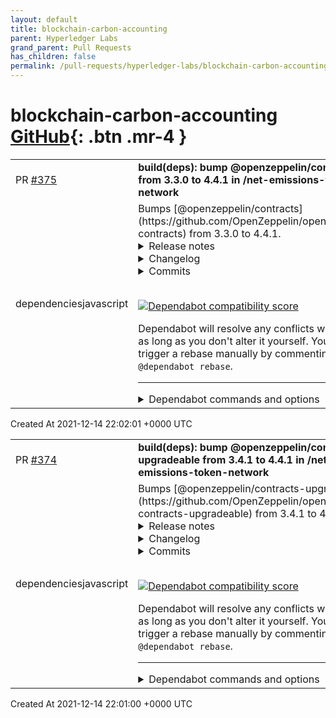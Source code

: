 ```yaml
---
layout: default
title: blockchain-carbon-accounting
parent: Hyperledger Labs
grand_parent: Pull Requests
has_children: false
permalink: /pull-requests/hyperledger-labs/blockchain-carbon-accounting
---
```


# blockchain-carbon-accounting <span class="fs-3 right-align">[GitHub](https://github.com/hyperledger-labs/blockchain-carbon-accounting){: .btn .mr-4 }</span>


<div>
    <table>
        <tr>
            <td>
                PR <a href="https://github.com/hyperledger-labs/blockchain-carbon-accounting/pull/375" class=".btn">#375</a>
            </td>
            <td>
                <b>
                    build(deps): bump @openzeppelin/contracts from 3.3.0 to 4.4.1 in /net-emissions-token-network
                </b>
            </td>
        </tr>
        <tr>
            <td>
                <span class="chip">dependencies</span><span class="chip">javascript</span>
            </td>
            <td>
                Bumps [@openzeppelin/contracts](https://github.com/OpenZeppelin/openzeppelin-contracts) from 3.3.0 to 4.4.1.
<details>
<summary>Release notes</summary>
<p><em>Sourced from <a href="https://github.com/OpenZeppelin/openzeppelin-contracts/releases"><code>@​openzeppelin/contracts</code>'s releases</a>.</em></p>
<blockquote>
<h2>v4.4.1</h2>
<p>:warning: This is a patch for a low severity vulnerability. For more information <a href="https://github.com/OpenZeppelin/openzeppelin-contracts/security/advisories/GHSA-9c22-pwxw-p6hx">visit the security advisory</a>.</p>
<ul>
<li><code>Initializable</code>: change the existing <code>initializer</code> modifier and add a new <code>onlyInitializing</code> modifier to prevent reentrancy risk. (<a href="https://github-redirect.dependabot.com/OpenZeppelin/openzeppelin-contracts/pull/3006">#3006</a>)</li>
</ul>
<h3>Breaking change</h3>
<p>It is no longer possible to call an <code>initializer</code>-protected function from within another <code>initializer</code> function outside the context of a constructor. Projects using OpenZeppelin upgradeable proxies should continue to work as is, since in the common case the initializer is invoked in the constructor directly. If this is not the case for you, the suggested change is to use the new <code>onlyInitializing</code> modifier in the following way:</p>
<pre lang="diff"><code> contract A {
-    function initialize() public   initializer { ... }
+    function initialize() internal onlyInitializing { ... }
 }
 contract B is A {
     function initialize() public initializer {
         A.initialize();
     }
 }
</code></pre>
<h2>v4.4.0</h2>
<p>Check out the first <a href="https://www.youtube.com/watch?v=ed96DWbfliQ"><strong>OpenZeppelin Community Call</strong></a> where the team discussed everything that is included in this release.</p>
<p>And if you missed it, we recently announced an official <strong>bug bounty program</strong> for OpenZeppelin Contracts. <a href="https://forum.openzeppelin.com/t/openzeppelin-contracts-bug-bounty-program-on-immunefi/19279">Check it out!</a></p>
<ul>
<li><code>Ownable</code>: add an internal <code>_transferOwnership(address)</code>. (<a href="https://github-redirect.dependabot.com/OpenZeppelin/openzeppelin-contracts/pull/2568">#2568</a>)</li>
<li><code>AccessControl</code>: add internal <code>_grantRole(bytes32,address)</code> and <code>_revokeRole(bytes32,address)</code>. (<a href="https://github-redirect.dependabot.com/OpenZeppelin/openzeppelin-contracts/pull/2568">#2568</a>)</li>
<li><code>AccessControl</code>: mark <code>_setupRole(bytes32,address)</code> as deprecated in favor of <code>_grantRole(bytes32,address)</code>. (<a href="https://github-redirect.dependabot.com/OpenZeppelin/openzeppelin-contracts/pull/2568">#2568</a>)</li>
<li><code>AccessControlEnumerable</code>: hook into <code>_grantRole(bytes32,address)</code> and <code>_revokeRole(bytes32,address)</code>. (<a href="https://github-redirect.dependabot.com/OpenZeppelin/openzeppelin-contracts/pull/2946">#2946</a>)</li>
<li><code>EIP712</code>: cache <code>address(this)</code> to immutable storage to avoid potential issues if a vanilla contract is used in a delegatecall context. (<a href="https://github-redirect.dependabot.com/OpenZeppelin/openzeppelin-contracts/pull/2852">#2852</a>)</li>
<li>Add internal <code>_setApprovalForAll</code> to <code>ERC721</code> and <code>ERC1155</code>. (<a href="https://github-redirect.dependabot.com/OpenZeppelin/openzeppelin-contracts/pull/2834">#2834</a>)</li>
<li><code>Governor</code>: shift vote start and end by one block to better match Compound's GovernorBravo and prevent voting at the Governor level if the voting snapshot is not ready. (<a href="https://github-redirect.dependabot.com/OpenZeppelin/openzeppelin-contracts/pull/2892">#2892</a>)</li>
<li><code>GovernorCompatibilityBravo</code>: consider quorum an inclusive rather than exclusive minimum to match Compound's GovernorBravo. (<a href="https://github-redirect.dependabot.com/OpenZeppelin/openzeppelin-contracts/pull/2974">#2974</a>)</li>
<li><code>GovernorSettings</code>: a new governor module that manages voting settings updatable through governance actions. (<a href="https://github-redirect.dependabot.com/OpenZeppelin/openzeppelin-contracts/pull/2904">#2904</a>)</li>
<li><code>PaymentSplitter</code>: now supports ERC20 assets in addition to Ether. (<a href="https://github-redirect.dependabot.com/OpenZeppelin/openzeppelin-contracts/pull/2858">#2858</a>)</li>
<li><code>ECDSA</code>: add a variant of <code>toEthSignedMessageHash</code> for arbitrary length message hashing. (<a href="https://github-redirect.dependabot.com/OpenZeppelin/openzeppelin-contracts/pull/2865">#2865</a>)</li>
<li><code>MerkleProof</code>: add a <code>processProof</code> function that returns the rebuilt root hash given a leaf and a proof. (<a href="https://github-redirect.dependabot.com/OpenZeppelin/openzeppelin-contracts/pull/2841">#2841</a>)</li>
<li><code>VestingWallet</code>: new contract that handles the vesting of Ether and ERC20 tokens following a customizable vesting schedule. (<a href="https://github-redirect.dependabot.com/OpenZeppelin/openzeppelin-contracts/pull/2748">#2748</a>)</li>
<li><code>Governor</code>: enable receiving Ether when a Timelock contract is not used. (<a href="https://github-redirect.dependabot.com/OpenZeppelin/openzeppelin-contracts/pull/2849">#2748</a>)</li>
<li><code>GovernorTimelockCompound</code>: fix ability to use Ether stored in the Timelock contract. (<a href="https://github-redirect.dependabot.com/OpenZeppelin/openzeppelin-contracts/pull/2849">#2748</a>)</li>
</ul>
<h2>v4.3.3</h2>
<p>:warning: This is a security patch. For more information visit the <a href="https://github.com/OpenZeppelin/openzeppelin-contracts/security/advisories/GHSA-wmpv-c2jp-j2xg">security advisory</a>.</p>
<ul>
<li><code>ERC1155Supply</code>: Handle <code>totalSupply</code> changes by hooking into <code>_beforeTokenTransfer</code> to ensure consistency of balances and supply during <code>IERC1155Receiver.onERC1155Received</code> calls.</li>
</ul>
<h2>v4.3.2</h2>
<p>:warning: This is a security patch. For more information visit the <a href="https://github.com/OpenZeppelin/openzeppelin-contracts/security/advisories/GHSA-5vp3-v4hc-gx76">security advisory</a>.</p>
<!-- raw HTML omitted -->
</blockquote>
<p>... (truncated)</p>
</details>
<details>
<summary>Changelog</summary>
<p><em>Sourced from <a href="https://github.com/OpenZeppelin/openzeppelin-contracts/blob/master/CHANGELOG.md"><code>@​openzeppelin/contracts</code>'s changelog</a>.</em></p>
<blockquote>
<h2>4.4.1 (2021-12-14)</h2>
<ul>
<li><code>Initializable</code>: change the existing <code>initializer</code> modifier and add a new <code>onlyInitializing</code> modifier to prevent reentrancy risk. (<a href="https://github-redirect.dependabot.com/OpenZeppelin/openzeppelin-contracts/pull/3006">#3006</a>)</li>
</ul>
<h3>Breaking change</h3>
<p>It is no longer possible to call an <code>initializer</code>-protected function from within another <code>initializer</code> function outside the context of a constructor. Projects using OpenZeppelin upgradeable proxies should continue to work as is, since in the common case the initializer is invoked in the constructor directly. If this is not the case for you, the suggested change is to use the new <code>onlyInitializing</code> modifier in the following way:</p>
<pre lang="diff"><code> contract A {
-    function initialize() public   initializer { ... }
+    function initialize() internal onlyInitializing { ... }
 }
 contract B is A {
     function initialize() public initializer {
         A.initialize();
     }
 }
</code></pre>
<h2>4.4.0 (2021-11-25)</h2>
<ul>
<li><code>Ownable</code>: add an internal <code>_transferOwnership(address)</code>. (<a href="https://github-redirect.dependabot.com/OpenZeppelin/openzeppelin-contracts/pull/2568">#2568</a>)</li>
<li><code>AccessControl</code>: add internal <code>_grantRole(bytes32,address)</code> and <code>_revokeRole(bytes32,address)</code>. (<a href="https://github-redirect.dependabot.com/OpenZeppelin/openzeppelin-contracts/pull/2568">#2568</a>)</li>
<li><code>AccessControl</code>: mark <code>_setupRole(bytes32,address)</code> as deprecated in favor of <code>_grantRole(bytes32,address)</code>. (<a href="https://github-redirect.dependabot.com/OpenZeppelin/openzeppelin-contracts/pull/2568">#2568</a>)</li>
<li><code>AccessControlEnumerable</code>: hook into <code>_grantRole(bytes32,address)</code> and <code>_revokeRole(bytes32,address)</code>. (<a href="https://github-redirect.dependabot.com/OpenZeppelin/openzeppelin-contracts/pull/2946">#2946</a>)</li>
<li><code>EIP712</code>: cache <code>address(this)</code> to immutable storage to avoid potential issues if a vanilla contract is used in a delegatecall context. (<a href="https://github-redirect.dependabot.com/OpenZeppelin/openzeppelin-contracts/pull/2852">#2852</a>)</li>
<li>Add internal <code>_setApprovalForAll</code> to <code>ERC721</code> and <code>ERC1155</code>. (<a href="https://github-redirect.dependabot.com/OpenZeppelin/openzeppelin-contracts/pull/2834">#2834</a>)</li>
<li><code>Governor</code>: shift vote start and end by one block to better match Compound's GovernorBravo and prevent voting at the Governor level if the voting snapshot is not ready. (<a href="https://github-redirect.dependabot.com/OpenZeppelin/openzeppelin-contracts/pull/2892">#2892</a>)</li>
<li><code>GovernorCompatibilityBravo</code>: consider quorum an inclusive rather than exclusive minimum to match Compound's GovernorBravo. (<a href="https://github-redirect.dependabot.com/OpenZeppelin/openzeppelin-contracts/pull/2974">#2974</a>)</li>
<li><code>GovernorSettings</code>: a new governor module that manages voting settings updatable through governance actions. (<a href="https://github-redirect.dependabot.com/OpenZeppelin/openzeppelin-contracts/pull/2904">#2904</a>)</li>
<li><code>PaymentSplitter</code>: now supports ERC20 assets in addition to Ether. (<a href="https://github-redirect.dependabot.com/OpenZeppelin/openzeppelin-contracts/pull/2858">#2858</a>)</li>
<li><code>ECDSA</code>: add a variant of <code>toEthSignedMessageHash</code> for arbitrary length message hashing. (<a href="https://github-redirect.dependabot.com/OpenZeppelin/openzeppelin-contracts/pull/2865">#2865</a>)</li>
<li><code>MerkleProof</code>: add a <code>processProof</code> function that returns the rebuilt root hash given a leaf and a proof. (<a href="https://github-redirect.dependabot.com/OpenZeppelin/openzeppelin-contracts/pull/2841">#2841</a>)</li>
<li><code>VestingWallet</code>: new contract that handles the vesting of Ether and ERC20 tokens following a customizable vesting schedule. (<a href="https://github-redirect.dependabot.com/OpenZeppelin/openzeppelin-contracts/pull/2748">#2748</a>)</li>
<li><code>Governor</code>: enable receiving Ether when a Timelock contract is not used. (<a href="https://github-redirect.dependabot.com/OpenZeppelin/openzeppelin-contracts/pull/2849">#2748</a>)</li>
<li><code>GovernorTimelockCompound</code>: fix ability to use Ether stored in the Timelock contract. (<a href="https://github-redirect.dependabot.com/OpenZeppelin/openzeppelin-contracts/pull/2849">#2748</a>)</li>
</ul>
<h2>4.3.3</h2>
<ul>
<li><code>ERC1155Supply</code>: Handle <code>totalSupply</code> changes by hooking into <code>_beforeTokenTransfer</code> to ensure consistency of balances and supply during <code>IERC1155Receiver.onERC1155Received</code> calls.</li>
</ul>
<h2>4.3.2 (2021-09-14)</h2>
<ul>
<li><code>UUPSUpgradeable</code>: Add modifiers to prevent <code>upgradeTo</code> and <code>upgradeToAndCall</code> being executed on any contract that is not the active ERC1967 proxy. This prevents these functions being called on implementation contracts or minimal ERC1167 clones, in particular.</li>
</ul>
<h2>4.3.1 (2021-08-26)</h2>
<ul>
<li><code>TimelockController</code>: Add additional isOperationReady check.</li>
</ul>
<!-- raw HTML omitted -->
</blockquote>
<p>... (truncated)</p>
</details>
<details>
<summary>Commits</summary>
<ul>
<li><a href="https://github.com/OpenZeppelin/openzeppelin-contracts/commit/6bd6b76d1156e20e45d1016f355d154141c7e5b9"><code>6bd6b76</code></a> 4.4.1</li>
<li><a href="https://github.com/OpenZeppelin/openzeppelin-contracts/commit/13a6ec753a3e9c56a3d9dec845a9b5cbd616b658"><code>13a6ec7</code></a> Remove bad date from changelog</li>
<li><a href="https://github.com/OpenZeppelin/openzeppelin-contracts/commit/553c8fdec708ea10dd5f4a2977364af7a562566f"><code>553c8fd</code></a> Update initializer modifier to prevent reentrancy during initialization (<a href="https://github-redirect.dependabot.com/OpenZeppelin/openzeppelin-contracts/issues/3006">#3006</a>)</li>
<li><a href="https://github.com/OpenZeppelin/openzeppelin-contracts/commit/4961a51cc736c7d4aa9bd2e11e4cbbaff73efee9"><code>4961a51</code></a> 4.4.0</li>
<li><a href="https://github.com/OpenZeppelin/openzeppelin-contracts/commit/94a0b8f573e0033d5338689030d2b721e4a5177a"><code>94a0b8f</code></a> Make VestingWallet token event argument indexed (<a href="https://github-redirect.dependabot.com/OpenZeppelin/openzeppelin-contracts/issues/2988">#2988</a>)</li>
<li><a href="https://github.com/OpenZeppelin/openzeppelin-contracts/commit/0413d58860e0253f30cd6d18c6caaf20ebb4de33"><code>0413d58</code></a> add bug bounty info</li>
<li><a href="https://github.com/OpenZeppelin/openzeppelin-contracts/commit/a4cee9ed37d5d406c1ae742d1cd4c3122f930ba5"><code>a4cee9e</code></a> make setters in GovernorSettings virtual</li>
<li><a href="https://github.com/OpenZeppelin/openzeppelin-contracts/commit/65ef662a2ba263b62de0f45b062c8942362ba8c8"><code>65ef662</code></a> 4.4.0-rc.1</li>
<li><a href="https://github.com/OpenZeppelin/openzeppelin-contracts/commit/8b8ee57a1a09656d7f10826c1dac7c8720d5b51c"><code>8b8ee57</code></a> Make quorum behavior match GovernorBravo (<a href="https://github-redirect.dependabot.com/OpenZeppelin/openzeppelin-contracts/issues/2974">#2974</a>)</li>
<li><a href="https://github.com/OpenZeppelin/openzeppelin-contracts/commit/cf6e32fc541b4436de7cec3e87aee684dff18bb5"><code>cf6e32f</code></a> Fix Timelock Controller description typo (<a href="https://github-redirect.dependabot.com/OpenZeppelin/openzeppelin-contracts/issues/2960">#2960</a>)</li>
<li>Additional commits viewable in <a href="https://github.com/OpenZeppelin/openzeppelin-contracts/compare/v3.3.0...v4.4.1">compare view</a></li>
</ul>
</details>
<br />


[![Dependabot compatibility score](https://dependabot-badges.githubapp.com/badges/compatibility_score?dependency-name=@openzeppelin/contracts&package-manager=npm_and_yarn&previous-version=3.3.0&new-version=4.4.1)](https://docs.github.com/en/github/managing-security-vulnerabilities/about-dependabot-security-updates#about-compatibility-scores)

Dependabot will resolve any conflicts with this PR as long as you don't alter it yourself. You can also trigger a rebase manually by commenting `@dependabot rebase`.

[//]: # (dependabot-automerge-start)
[//]: # (dependabot-automerge-end)

---

<details>
<summary>Dependabot commands and options</summary>
<br />

You can trigger Dependabot actions by commenting on this PR:
- `@dependabot rebase` will rebase this PR
- `@dependabot recreate` will recreate this PR, overwriting any edits that have been made to it
- `@dependabot merge` will merge this PR after your CI passes on it
- `@dependabot squash and merge` will squash and merge this PR after your CI passes on it
- `@dependabot cancel merge` will cancel a previously requested merge and block automerging
- `@dependabot reopen` will reopen this PR if it is closed
- `@dependabot close` will close this PR and stop Dependabot recreating it. You can achieve the same result by closing it manually
- `@dependabot ignore this major version` will close this PR and stop Dependabot creating any more for this major version (unless you reopen the PR or upgrade to it yourself)
- `@dependabot ignore this minor version` will close this PR and stop Dependabot creating any more for this minor version (unless you reopen the PR or upgrade to it yourself)
- `@dependabot ignore this dependency` will close this PR and stop Dependabot creating any more for this dependency (unless you reopen the PR or upgrade to it yourself)
- `@dependabot use these labels` will set the current labels as the default for future PRs for this repo and language
- `@dependabot use these reviewers` will set the current reviewers as the default for future PRs for this repo and language
- `@dependabot use these assignees` will set the current assignees as the default for future PRs for this repo and language
- `@dependabot use this milestone` will set the current milestone as the default for future PRs for this repo and language

You can disable automated security fix PRs for this repo from the [Security Alerts page](https://github.com/hyperledger-labs/blockchain-carbon-accounting/network/alerts).

</details>
            </td>
        </tr>
    </table>
    <div class="right-align">
        Created At 2021-12-14 22:02:01 +0000 UTC
    </div>
</div>

<div>
    <table>
        <tr>
            <td>
                PR <a href="https://github.com/hyperledger-labs/blockchain-carbon-accounting/pull/374" class=".btn">#374</a>
            </td>
            <td>
                <b>
                    build(deps): bump @openzeppelin/contracts-upgradeable from 3.4.1 to 4.4.1 in /net-emissions-token-network
                </b>
            </td>
        </tr>
        <tr>
            <td>
                <span class="chip">dependencies</span><span class="chip">javascript</span>
            </td>
            <td>
                Bumps [@openzeppelin/contracts-upgradeable](https://github.com/OpenZeppelin/openzeppelin-contracts-upgradeable) from 3.4.1 to 4.4.1.
<details>
<summary>Release notes</summary>
<p><em>Sourced from <a href="https://github.com/OpenZeppelin/openzeppelin-contracts-upgradeable/releases"><code>@​openzeppelin/contracts-upgradeable</code>'s releases</a>.</em></p>
<blockquote>
<h2>v4.4.1</h2>
<p>:warning: This is a patch for a low severity vulnerability. For more information <a href="https://github.com/OpenZeppelin/openzeppelin-contracts/security/advisories/GHSA-9c22-pwxw-p6hx">visit the security advisory</a>.</p>
<ul>
<li><code>Initializable</code>: change the existing <code>initializer</code> modifier and add a new <code>onlyInitializing</code> modifier to prevent reentrancy risk. (<a href="https://github-redirect.dependabot.com/OpenZeppelin/openzeppelin-contracts/pull/3006">#3006</a>)</li>
</ul>
<h3>Breaking change</h3>
<p>It is no longer possible to call an <code>initializer</code>-protected function from within another <code>initializer</code> function outside the context of a constructor. Projects using OpenZeppelin upgradeable proxies should continue to work as is, since in the common case the initializer is invoked in the constructor directly. If this is not the case for you, the suggested change is to use the new <code>onlyInitializing</code> modifier in the following way:</p>
<pre lang="diff"><code> contract A {
-    function initialize() public   initializer { ... }
+    function initialize() internal onlyInitializing { ... }
 }
 contract B is A {
     function initialize() public initializer {
         A.initialize();
     }
 }
</code></pre>
<h2>v4.4.0</h2>
<p>Check out the first <a href="https://www.youtube.com/watch?v=ed96DWbfliQ"><strong>OpenZeppelin Community Call</strong></a> where the team discussed everything that is included in this release.</p>
<p>And if you missed it, we recently announced an official <strong>bug bounty program</strong> for OpenZeppelin Contracts. <a href="https://forum.openzeppelin.com/t/openzeppelin-contracts-bug-bounty-program-on-immunefi/19279">Check it out!</a></p>
<ul>
<li><code>Ownable</code>: add an internal <code>_transferOwnership(address)</code>. (<a href="https://github-redirect.dependabot.com/OpenZeppelin/openzeppelin-contracts/pull/2568">#2568</a>)</li>
<li><code>AccessControl</code>: add internal <code>_grantRole(bytes32,address)</code> and <code>_revokeRole(bytes32,address)</code>. (<a href="https://github-redirect.dependabot.com/OpenZeppelin/openzeppelin-contracts/pull/2568">#2568</a>)</li>
<li><code>AccessControl</code>: mark <code>_setupRole(bytes32,address)</code> as deprecated in favor of <code>_grantRole(bytes32,address)</code>. (<a href="https://github-redirect.dependabot.com/OpenZeppelin/openzeppelin-contracts/pull/2568">#2568</a>)</li>
<li><code>AccessControlEnumerable</code>: hook into <code>_grantRole(bytes32,address)</code> and <code>_revokeRole(bytes32,address)</code>. (<a href="https://github-redirect.dependabot.com/OpenZeppelin/openzeppelin-contracts/pull/2946">#2946</a>)</li>
<li><code>EIP712</code>: cache <code>address(this)</code> to immutable storage to avoid potential issues if a vanilla contract is used in a delegatecall context. (<a href="https://github-redirect.dependabot.com/OpenZeppelin/openzeppelin-contracts/pull/2852">#2852</a>)</li>
<li>Add internal <code>_setApprovalForAll</code> to <code>ERC721</code> and <code>ERC1155</code>. (<a href="https://github-redirect.dependabot.com/OpenZeppelin/openzeppelin-contracts/pull/2834">#2834</a>)</li>
<li><code>Governor</code>: shift vote start and end by one block to better match Compound's GovernorBravo and prevent voting at the Governor level if the voting snapshot is not ready. (<a href="https://github-redirect.dependabot.com/OpenZeppelin/openzeppelin-contracts/pull/2892">#2892</a>)</li>
<li><code>GovernorCompatibilityBravo</code>: consider quorum an inclusive rather than exclusive minimum to match Compound's GovernorBravo. (<a href="https://github-redirect.dependabot.com/OpenZeppelin/openzeppelin-contracts/pull/2974">#2974</a>)</li>
<li><code>GovernorSettings</code>: a new governor module that manages voting settings updatable through governance actions. (<a href="https://github-redirect.dependabot.com/OpenZeppelin/openzeppelin-contracts/pull/2904">#2904</a>)</li>
<li><code>PaymentSplitter</code>: now supports ERC20 assets in addition to Ether. (<a href="https://github-redirect.dependabot.com/OpenZeppelin/openzeppelin-contracts/pull/2858">#2858</a>)</li>
<li><code>ECDSA</code>: add a variant of <code>toEthSignedMessageHash</code> for arbitrary length message hashing. (<a href="https://github-redirect.dependabot.com/OpenZeppelin/openzeppelin-contracts/pull/2865">#2865</a>)</li>
<li><code>MerkleProof</code>: add a <code>processProof</code> function that returns the rebuilt root hash given a leaf and a proof. (<a href="https://github-redirect.dependabot.com/OpenZeppelin/openzeppelin-contracts/pull/2841">#2841</a>)</li>
<li><code>VestingWallet</code>: new contract that handles the vesting of Ether and ERC20 tokens following a customizable vesting schedule. (<a href="https://github-redirect.dependabot.com/OpenZeppelin/openzeppelin-contracts/pull/2748">#2748</a>)</li>
<li><code>Governor</code>: enable receiving Ether when a Timelock contract is not used. (<a href="https://github-redirect.dependabot.com/OpenZeppelin/openzeppelin-contracts/pull/2849">#2748</a>)</li>
<li><code>GovernorTimelockCompound</code>: fix ability to use Ether stored in the Timelock contract. (<a href="https://github-redirect.dependabot.com/OpenZeppelin/openzeppelin-contracts/pull/2849">#2748</a>)</li>
</ul>
<h2>v4.3.3</h2>
<p>:warning: This is a security patch. For more information visit the <a href="https://github.com/OpenZeppelin/openzeppelin-contracts/security/advisories/GHSA-wmpv-c2jp-j2xg">security advisory</a>.</p>
<ul>
<li><code>ERC1155Supply</code>: Handle <code>totalSupply</code> changes by hooking into <code>_beforeTokenTransfer</code> to ensure consistency of balances and supply during <code>IERC1155Receiver.onERC1155Received</code> calls.</li>
</ul>
<h2>v4.3.2</h2>
<p>:warning: This is a security patch. For more information visit the <a href="https://github.com/OpenZeppelin/openzeppelin-contracts-upgradeable/security/advisories/GHSA-q4h9-46xg-m3x9">security advisory</a>.</p>
<!-- raw HTML omitted -->
</blockquote>
<p>... (truncated)</p>
</details>
<details>
<summary>Changelog</summary>
<p><em>Sourced from <a href="https://github.com/OpenZeppelin/openzeppelin-contracts-upgradeable/blob/master/CHANGELOG.md"><code>@​openzeppelin/contracts-upgradeable</code>'s changelog</a>.</em></p>
<blockquote>
<h2>4.4.1 (2021-12-10)</h2>
<ul>
<li><code>Initializable</code>: change the existing <code>initializer</code> modifier and add a new <code>onlyInitializing</code> modifier to prevent reentrancy risk. (<a href="https://github-redirect.dependabot.com/OpenZeppelin/openzeppelin-contracts/pull/3006">#3006</a>)</li>
</ul>
<h3>Breaking change</h3>
<p>It is no longer possible to call an <code>initializer</code>-protected function from within another <code>initializer</code> function outside the context of a constructor. Projects using OpenZeppelin upgradeable proxies should continue to work as is, since in the common case the initializer is invoked in the constructor directly. If this is not the case for you, the suggested change is to use the new <code>onlyInitializing</code> modifier in the following way:</p>
<pre lang="diff"><code> contract A {
-    function initialize() public   initializer { ... }
+    function initialize() internal onlyInitializing { ... }
 }
 contract B is A {
     function initialize() public initializer {
         A.initialize();
     }
 }
</code></pre>
<h2>4.4.0 (2021-11-25)</h2>
<ul>
<li><code>Ownable</code>: add an internal <code>_transferOwnership(address)</code>. (<a href="https://github-redirect.dependabot.com/OpenZeppelin/openzeppelin-contracts/pull/2568">#2568</a>)</li>
<li><code>AccessControl</code>: add internal <code>_grantRole(bytes32,address)</code> and <code>_revokeRole(bytes32,address)</code>. (<a href="https://github-redirect.dependabot.com/OpenZeppelin/openzeppelin-contracts/pull/2568">#2568</a>)</li>
<li><code>AccessControl</code>: mark <code>_setupRole(bytes32,address)</code> as deprecated in favor of <code>_grantRole(bytes32,address)</code>. (<a href="https://github-redirect.dependabot.com/OpenZeppelin/openzeppelin-contracts/pull/2568">#2568</a>)</li>
<li><code>AccessControlEnumerable</code>: hook into <code>_grantRole(bytes32,address)</code> and <code>_revokeRole(bytes32,address)</code>. (<a href="https://github-redirect.dependabot.com/OpenZeppelin/openzeppelin-contracts/pull/2946">#2946</a>)</li>
<li><code>EIP712</code>: cache <code>address(this)</code> to immutable storage to avoid potential issues if a vanilla contract is used in a delegatecall context. (<a href="https://github-redirect.dependabot.com/OpenZeppelin/openzeppelin-contracts/pull/2852">#2852</a>)</li>
<li>Add internal <code>_setApprovalForAll</code> to <code>ERC721</code> and <code>ERC1155</code>. (<a href="https://github-redirect.dependabot.com/OpenZeppelin/openzeppelin-contracts/pull/2834">#2834</a>)</li>
<li><code>Governor</code>: shift vote start and end by one block to better match Compound's GovernorBravo and prevent voting at the Governor level if the voting snapshot is not ready. (<a href="https://github-redirect.dependabot.com/OpenZeppelin/openzeppelin-contracts/pull/2892">#2892</a>)</li>
<li><code>GovernorCompatibilityBravo</code>: consider quorum an inclusive rather than exclusive minimum to match Compound's GovernorBravo. (<a href="https://github-redirect.dependabot.com/OpenZeppelin/openzeppelin-contracts/pull/2974">#2974</a>)</li>
<li><code>GovernorSettings</code>: a new governor module that manages voting settings updatable through governance actions. (<a href="https://github-redirect.dependabot.com/OpenZeppelin/openzeppelin-contracts/pull/2904">#2904</a>)</li>
<li><code>PaymentSplitter</code>: now supports ERC20 assets in addition to Ether. (<a href="https://github-redirect.dependabot.com/OpenZeppelin/openzeppelin-contracts/pull/2858">#2858</a>)</li>
<li><code>ECDSA</code>: add a variant of <code>toEthSignedMessageHash</code> for arbitrary length message hashing. (<a href="https://github-redirect.dependabot.com/OpenZeppelin/openzeppelin-contracts/pull/2865">#2865</a>)</li>
<li><code>MerkleProof</code>: add a <code>processProof</code> function that returns the rebuilt root hash given a leaf and a proof. (<a href="https://github-redirect.dependabot.com/OpenZeppelin/openzeppelin-contracts/pull/2841">#2841</a>)</li>
<li><code>VestingWallet</code>: new contract that handles the vesting of Ether and ERC20 tokens following a customizable vesting schedule. (<a href="https://github-redirect.dependabot.com/OpenZeppelin/openzeppelin-contracts/pull/2748">#2748</a>)</li>
<li><code>Governor</code>: enable receiving Ether when a Timelock contract is not used. (<a href="https://github-redirect.dependabot.com/OpenZeppelin/openzeppelin-contracts/pull/2849">#2748</a>)</li>
<li><code>GovernorTimelockCompound</code>: fix ability to use Ether stored in the Timelock contract. (<a href="https://github-redirect.dependabot.com/OpenZeppelin/openzeppelin-contracts/pull/2849">#2748</a>)</li>
</ul>
<h2>4.3.3</h2>
<ul>
<li><code>ERC1155Supply</code>: Handle <code>totalSupply</code> changes by hooking into <code>_beforeTokenTransfer</code> to ensure consistency of balances and supply during <code>IERC1155Receiver.onERC1155Received</code> calls.</li>
</ul>
<h2>4.3.2 (2021-09-14)</h2>
<ul>
<li><code>UUPSUpgradeable</code>: Add modifiers to prevent <code>upgradeTo</code> and <code>upgradeToAndCall</code> being executed on any contract that is not the active ERC1967 proxy. This prevents these functions being called on implementation contracts or minimal ERC1167 clones, in particular.</li>
</ul>
<h2>4.3.1 (2021-08-26)</h2>
<ul>
<li><code>TimelockController</code>: Add additional isOperationReady check.</li>
</ul>
<!-- raw HTML omitted -->
</blockquote>
<p>... (truncated)</p>
</details>
<details>
<summary>Commits</summary>
<ul>
<li>See full diff in <a href="https://github.com/OpenZeppelin/openzeppelin-contracts-upgradeable/commits/v4.4.1">compare view</a></li>
</ul>
</details>
<br />


[![Dependabot compatibility score](https://dependabot-badges.githubapp.com/badges/compatibility_score?dependency-name=@openzeppelin/contracts-upgradeable&package-manager=npm_and_yarn&previous-version=3.4.1&new-version=4.4.1)](https://docs.github.com/en/github/managing-security-vulnerabilities/about-dependabot-security-updates#about-compatibility-scores)

Dependabot will resolve any conflicts with this PR as long as you don't alter it yourself. You can also trigger a rebase manually by commenting `@dependabot rebase`.

[//]: # (dependabot-automerge-start)
[//]: # (dependabot-automerge-end)

---

<details>
<summary>Dependabot commands and options</summary>
<br />

You can trigger Dependabot actions by commenting on this PR:
- `@dependabot rebase` will rebase this PR
- `@dependabot recreate` will recreate this PR, overwriting any edits that have been made to it
- `@dependabot merge` will merge this PR after your CI passes on it
- `@dependabot squash and merge` will squash and merge this PR after your CI passes on it
- `@dependabot cancel merge` will cancel a previously requested merge and block automerging
- `@dependabot reopen` will reopen this PR if it is closed
- `@dependabot close` will close this PR and stop Dependabot recreating it. You can achieve the same result by closing it manually
- `@dependabot ignore this major version` will close this PR and stop Dependabot creating any more for this major version (unless you reopen the PR or upgrade to it yourself)
- `@dependabot ignore this minor version` will close this PR and stop Dependabot creating any more for this minor version (unless you reopen the PR or upgrade to it yourself)
- `@dependabot ignore this dependency` will close this PR and stop Dependabot creating any more for this dependency (unless you reopen the PR or upgrade to it yourself)
- `@dependabot use these labels` will set the current labels as the default for future PRs for this repo and language
- `@dependabot use these reviewers` will set the current reviewers as the default for future PRs for this repo and language
- `@dependabot use these assignees` will set the current assignees as the default for future PRs for this repo and language
- `@dependabot use this milestone` will set the current milestone as the default for future PRs for this repo and language

You can disable automated security fix PRs for this repo from the [Security Alerts page](https://github.com/hyperledger-labs/blockchain-carbon-accounting/network/alerts).

</details>
            </td>
        </tr>
    </table>
    <div class="right-align">
        Created At 2021-12-14 22:01:00 +0000 UTC
    </div>
</div>

